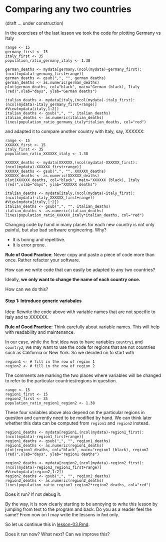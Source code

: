 # Comparing any two countries

(draft ... under construction)

In the exercises of the last lesson we took the code for plotting Germany vs Italy

    range <- 15           
    germany_first <- 15   
    italy_first <- 35     
    population_ratio_germany_italy <- 1.38
    
    german_deaths <- mydata[germany,(ncol(mydata)-germany_first):(ncol(mydata)-germany_first+range)]
    german_deaths <- gsub(",", "", german_deaths)                     
    german_deaths <- as.numeric(german_deaths)                      
    plot(german_deaths, col="black", main="German (black), Italy (red)",xlab="days", ylab="German deaths")   
    
    italian_deaths <- mydata[italy,(ncol(mydata)-italy_first):(ncol(mydata)-italy_germany_first+range)]
    #View(mydata[italy,1:2])       
    italian_deaths <- gsub(",", "", italian_deaths)                   
    italian_deaths <- as.numeric(italian_deaths)                      
    lines(population_ratio_germany_italy*italian_deaths, col="red")   

and adapted it to compare another country with Italy, say, XXXXXX:

    range <- 15           
    XXXXXX_first <- 15   
    italy_first <- 35     
    population_ratio_XXXXXX_italy <- 1.38
    
    XXXXXX_deaths <- mydata[XXXXXX,(ncol(mydata)-XXXXXX_first):(ncol(mydata)-XXXXXX_first+range)]
    XXXXXX_deaths <- gsub(",", "", XXXXXX_deaths)                     
    XXXXXX_deaths <- as.numeric(XXXXXX_deaths)                      
    plot(XXXXXX_deaths, col="black", main="XXXXXX (black), Italy (red)",xlab="days", ylab="XXXXXX deaths")   
    
    italian_deaths <- mydata[italy,(ncol(mydata)-italy_first):(ncol(mydata)-italy_XXXXXX_first+range)]
    #View(mydata[italy,1:2])       
    italian_deaths <- gsub(",", "", italian_deaths)                   
    italian_deaths <- as.numeric(italian_deaths)                      
    lines(population_ratio_XXXXXX_italy*italian_deaths, col="red")   

Changing code by hand in many places for each new country is not only painful, but also bad software engineering. Why?

  - It is boring and repetitive.
  - It is error prone.

**Rule of Good Practice**: Never copy and paste a piece of code more than once. Rather refactor your software.

How can we write code that can easily be adapted to any two countries?

Ideally, **we only want to change the name of each country once.**

How can we do this?

#### Step 1: Introduce generic variabales

Idea: Rewrite the code above with variable names that are not specific to Italy and to XXXXXX.

**Rule of Good Practice:** Think carefully about variable names. This will help with readability and maintenance.

In our case, while the first idea was to have variables `country1` and `country2`, we may want to use the code for regions that are not countries such as California or New York. So we decided on to start with

    region1 <- # fill in the row of region 1
    region2 <- # fill in the row of region 2

The comments are marking the two places where variables will be changed to refer to the particular countries/regions in question.

    range <- 15           
    region1_first <- 15   
    region2_first <- 35     
    population_ratio_region1_region2 <- 1.38

These four variables above also depend on the particular regions in question and currently need to be modified by hand. We can think later whether this data can be computed from `region1` and `region2` instead. 
    
    region1_deaths <- mydata[region1,(ncol(mydata)-region1_first):(ncol(mydata)-region1_first+range)]
    region1_deaths <- gsub(",", "", region1_deaths)                     
    region1_deaths <- as.numeric(region1_deaths)                      
    plot(region1_deaths, col="black", main="region1 (black), region2 (red)",xlab="days", ylab="region1 deaths")   
    
    region2_deaths <- mydata[region2,(ncol(mydata)-region2_first):(ncol(mydata)-region2_region1_first+range)]
    #View(mydata[region2,1:2])       
    region2_deaths <- gsub(",", "", region2_deaths)                   
    region2_deaths <- as.numeric(region2_deaths)                      
    lines(population_ratio_region1_region2*region2_deaths, col="red")   

Does it run? If not debug it. 

By the way, it is now clearly starting to be annoying to write this lesson by jumping from text to the program and back. Do you as a reader feel the same? From now on I may write the lessons in `Rmd` only. 

So let us continue this in [lesson-03.Rmd](lesson-03.Rmd).

Does it run now? What next? Can we improve this?

